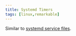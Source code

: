 ```yaml
---
title: Systemd Timers
tags: [linux,remarkable]
---
```


Similar to [systemd service files](dhef-systemd-service-files.md).
<!-- TODO: write a systemd timer in order to cycle through `suspended.png` -->

